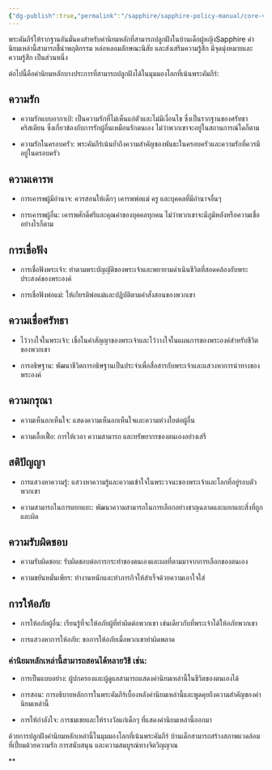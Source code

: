 ```yaml
---
{"dg-publish":true,"permalink":"/sapphire/sapphire-policy-manual/core-values-thai/"}
---
```


พระคัมภีร์ให้รากฐานอันมั่นคงสำหรับค่านิยมหลักที่สามารถปลูกฝังในบ้านเด็กผู้หญิงSapphire ค่านิยมเหล่านี้สามารถชี้นำพฤติกรรม หล่อหลอมลักษณะนิสัย และส่งเสริมความรู้สึก มีจุดมุ่งหมายและความรู้สึก เป็นส่วนหนึ่ง 
  

ต่อไปนี้คือค่านิยมหลักบางประการที่สามารถปลูกฝังได้ในมุมมองโลกที่เน้นพระคัมภีร์:

## ความรัก

* ความรักแบบอากาเป้: เป็นความรักที่ไม่เห็นแก่ตัวและไม่มีเงื่อนไข ซึ่งเป็นรากฐานของศรัทธาคริสเตียน ซึ่งเกี่ยวข้องกับการรักผู้อื่นเหมือนรักตนเอง ไม่ว่าพวกเขาจะอยู่ในสถานการณ์ใดก็ตาม

* ความรักในครอบครัว: พระคัมภีร์เน้นย้ำถึงความสำคัญของพันธะในครอบครัวและความรักที่ควรมีอยู่ในครอบครัว

## ความเคารพ

* การเคารพผู้มีอำนาจ: ควรสอนให้เด็กๆ เคารพพ่อแม่ ครู และบุคคลที่มีอำนาจอื่นๆ

* การเคารพผู้อื่น: เคารพศักดิ์ศรีและคุณค่าของบุคคลทุกคน ไม่ว่าพวกเขาจะมีภูมิหลังหรือความเชื่ออย่างไรก็ตาม

## การเชื่อฟัง

* การเชื่อฟังพระเจ้า: ทำตามพระบัญญัติของพระเจ้าและพยายามดำเนินชีวิตที่สอดคล้องกับพระประสงค์ของพระองค์  

* การเชื่อฟังพ่อแม่: ให้เกียรติพ่อแม่และปฏิบัติตามคำสั่งสอนของพวกเขา

## ความเชื่อศรัทธา

* ไว้วางใจในพระเจ้า: เชื่อในคำสัญญาของพระเจ้าและไว้วางใจในแผนการของพระองค์สำหรับชีวิตของพวกเขา

* การอธิษฐาน: พัฒนาชีวิตการอธิษฐานเป็นประจำเพื่อสื่อสารกับพระเจ้าและแสวงหาการนำทางของพระองค์

## ความกรุณา

* ความเห็นอกเห็นใจ: แสดงความเห็นอกเห็นใจและความห่วงใยต่อผู้อื่น

* ความเอื้อเฟื้อ: การให้เวลา ความสามารถ และทรัพยากรของตนเองอย่างเสรี

## สติปัญญา

* การแสวงหาความรู้: แสวงหาความรู้และความเข้าใจในพระวจนะของพระเจ้าและโลกที่อยู่รอบตัวพวกเขา

* ความสามารถในการแยกแยะ: พัฒนาความสามารถในการเลือกอย่างชาญฉลาดและแยกแยะสิ่งที่ถูกและผิด

## ความรับผิดชอบ

* ความรับผิดชอบ: รับผิดชอบต่อการกระทำของตนเองและผลที่ตามมาจากการเลือกของตนเอง

* ความขยันหมั่นเพียร: ทำงานหนักและทำภารกิจให้สำเร็จด้วยความเอาใจใส่

## การให้อภัย

* การให้อภัยผู้อื่น: เรียนรู้ที่จะให้อภัยผู้ที่ทำผิดต่อพวกเขา เช่นเดียวกับที่พระเจ้าได้ให้อภัยพวกเขา

* การแสวงหาการให้อภัย: ขอการให้อภัยเมื่อพวกเขาทำผิดพลาด  
  
### ค่านิยมหลักเหล่านี้สามารถสอนได้หลายวิธี เช่น:

* การเป็นแบบอย่าง: ผู้ปกครองและผู้ดูแลสามารถแสดงค่านิยมเหล่านี้ในชีวิตของตนเองได้

* การสอน: การอธิบายหลักการในพระคัมภีร์เบื้องหลังค่านิยมเหล่านี้และพูดคุยถึงความสำคัญของค่านิยมเหล่านี้

* การให้กำลังใจ: การชมเชยและให้รางวัลแก่เด็กๆ ที่แสดงค่านิยมเหล่านี้ออกมา

  

ด้วยการปลูกฝังค่านิยมหลักเหล่านี้ในมุมมองโลกที่เน้นพระคัมภีร์ บ้านเด็กสามารถสร้างสภาพแวดล้อม ที่เปี่ยมด้วยความรัก การสนับสนุน และความสมบูรณ์ทางจิตวิญญาณ

  
**